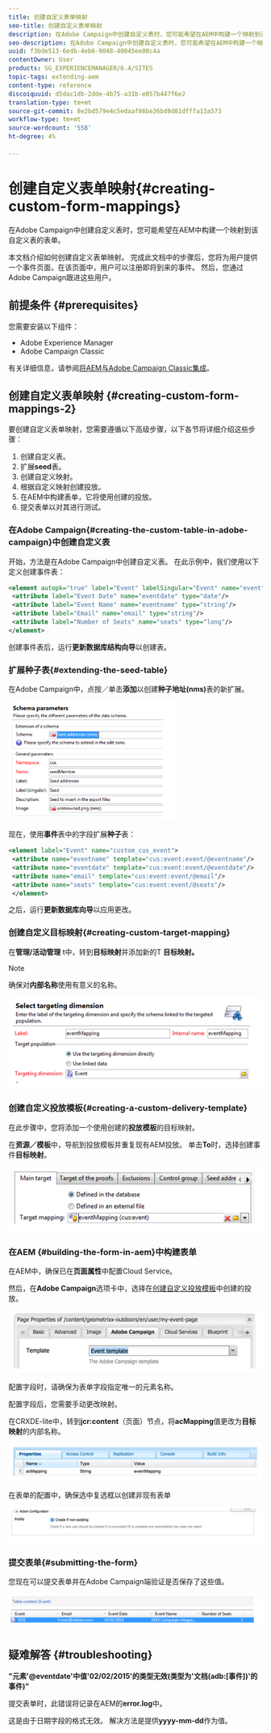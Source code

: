 ```yaml
---
title: 创建自定义表单映射
seo-title: 创建自定义表单映射
description: 在Adobe Campaign中创建自定义表时，您可能希望在AEM中构建一个映射到该自定义表的表单
seo-description: 在Adobe Campaign中创建自定义表时，您可能希望在AEM中构建一个映射到该自定义表的表单
uuid: f3bde513-6edb-4eb6-9048-40045ee08c4a
contentOwner: User
products: SG_EXPERIENCEMANAGER/6.4/SITES
topic-tags: extending-aem
content-type: reference
discoiquuid: d5dac1db-2dde-4b75-a31b-e057b447f6e2
translation-type: tm+mt
source-git-commit: 8e2bd579e4c5edaaf86be36bd9d81dfffa13a573
workflow-type: tm+mt
source-wordcount: '558'
ht-degree: 4%

---
```



# 创建自定义表单映射{#creating-custom-form-mappings}

在Adobe Campaign中创建自定义表时，您可能希望在AEM中构建一个映射到该自定义表的表单。

本文档介绍如何创建自定义表单映射。 完成此文档中的步骤后，您将为用户提供一个事件页面，在该页面中，用户可以注册即将到来的事件。 然后，您通过Adobe Campaign跟进这些用户。

## 前提条件 {#prerequisites}

您需要安装以下组件：

* Adobe Experience Manager
* Adobe Campaign Classic

有关详细信息，请参阅[将AEM与Adobe Campaign Classic集成](/help/sites-administering/campaignonpremise.md)。

## 创建自定义表单映射 {#creating-custom-form-mappings-2}

要创建自定义表单映射，您需要遵循以下高级步骤，以下各节将详细介绍这些步骤：

1. 创建自定义表。
1. 扩展&#x200B;**seed**&#x200B;表。
1. 创建自定义映射。
1. 根据自定义映射创建投放。
1. 在AEM中构建表单，它将使用创建的投放。
1. 提交表单以对其进行测试。

### 在Adobe Campaign{#creating-the-custom-table-in-adobe-campaign}中创建自定义表

开始，方法是在Adobe Campaign中创建自定义表。 在此示例中，我们使用以下定义创建事件表：

```xml
<element autopk="true" label="Event" labelSingular="Event" name="event">
 <attribute label="Event Date" name="eventdate" type="date"/>
 <attribute label="Event Name" name="eventname" type="string"/>
 <attribute label="Email" name="email" type="string"/>
 <attribute label="Number of Seats" name="seats" type="long"/>
</element>
```

创建事件表后，运行&#x200B;**更新数据库结构向导**&#x200B;以创建表。

### 扩展种子表{#extending-the-seed-table}

在Adobe Campaign中，点按／单击&#x200B;**添加**&#x200B;以创建&#x200B;**种子地址(nms)**&#x200B;表的新扩展。

![chlimage_1-194](assets/chlimage_1-194.png)

现在，使用&#x200B;**事件**&#x200B;表中的字段扩展&#x200B;**种子**&#x200B;表：

```xml
<element label="Event" name="custom_cus_event">
 <attribute name="eventname" template="cus:event:event/@eventname"/>
 <attribute name="eventdate" template="cus:event:event/@eventdate"/>
 <attribute name="email" template="cus:event:event/@email"/>
 <attribute name="seats" template="cus:event:event/@seats"/>
 </element>
```

之后，运行&#x200B;**更新数据库向导**&#x200B;以应用更改。

### 创建自定义目标映射{#creating-custom-target-mapping}

在&#x200B;**管理/活动管理** t中，转到&#x200B;**目标映射**&#x200B;并添加新的T **目标映射。**

>[!NOTE]
>
>确保对&#x200B;**内部名称**&#x200B;使用有意义的名称。

![chlimage_1-195](assets/chlimage_1-195.png)

### 创建自定义投放模板{#creating-a-custom-delivery-template}

在此步骤中，您将添加一个使用创建的&#x200B;**投放模板**&#x200B;的目标映射。

在&#x200B;**资源／模板**&#x200B;中，导航到投放模板并重复现有AEM投放。 单击&#x200B;**To**&#x200B;时，选择创建事件&#x200B;**目标映射**。

![chlimage_1-196](assets/chlimage_1-196.png)

### 在AEM {#building-the-form-in-aem}中构建表单

在AEM中，确保已在&#x200B;**页面属性**&#x200B;中配置Cloud Service。

然后，在&#x200B;**Adobe Campaign**&#x200B;选项卡中，选择在[创建自定义投放模板](#creating-a-custom-delivery-template)中创建的投放。

![chlimage_1-197](assets/chlimage_1-197.png)

配置字段时，请确保为表单字段指定唯一的元素名称。

配置字段后，您需要手动更改映射。

在CRXDE-lite中，转到&#x200B;**jcr:content**（页面）节点，将&#x200B;**acMapping**&#x200B;值更改为&#x200B;**目标映射**&#x200B;的内部名称。

![chlimage_1-198](assets/chlimage_1-198.png)

在表单的配置中，确保选中复选框以创建非现有表单

![chlimage_1-199](assets/chlimage_1-199.png)

### 提交表单{#submitting-the-form}

您现在可以提交表单并在Adobe Campaign端验证是否保存了这些值。

![chlimage_1-200](assets/chlimage_1-200.png)

## 疑难解答 {#troubleshooting}

**&quot;元素&#39;@eventdate&#39;中值&#39;02/02/2015&#39;的类型无效(类型为&#39;文档(adb:[事件])&#39;的事件)&quot;**

提交表单时，此错误将记录在AEM的&#x200B;**error.log**&#x200B;中。

这是由于日期字段的格式无效。 解决方法是提供&#x200B;**yyyy-mm-dd**&#x200B;作为值。

